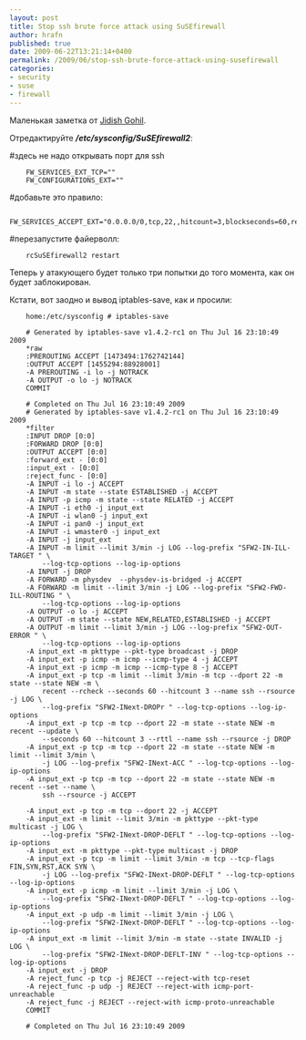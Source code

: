 ```yaml
---
layout: post
title: Stop ssh brute force attack using SuSEfirewall
author: hrafn
published: true
date: 2009-06-22T13:21:14+0400
permalink: /2009/06/stop-ssh-brute-force-attack-using-susefirewall
categories:
- security
- suse
- firewall
---
```


Маленькая заметка от [Jidish Gohil](http://lizards.opensuse.org/author/cyberorg/).

<!--more-->

Отредактируйте **_/etc/sysconfig/SuSEfirewall2_**:

#здесь не надо открывать порт для ssh

		FW_SERVICES_EXT_TCP=""
		FW_CONFIGURATIONS_EXT=""

#добавьте это правило:

		FW_SERVICES_ACCEPT_EXT="0.0.0.0/0,tcp,22,,hitcount=3,blockseconds=60,recentname=ssh"

#перезапустите файерволл:

		rcSuSEfirewall2 restart

Теперь у атакующего будет только три попытки до того момента, как он будет
заблокирован.

Кстати, вот заодно и вывод iptables-save, как и просили:

		home:/etc/sysconfig # iptables-save

		# Generated by iptables-save v1.4.2-rc1 on Thu Jul 16 23:10:49 2009
		*raw
		:PREROUTING ACCEPT [1473494:1762742144]
		:OUTPUT ACCEPT [1455294:88928001]
		-A PREROUTING -i lo -j NOTRACK
		-A OUTPUT -o lo -j NOTRACK
		COMMIT

		# Completed on Thu Jul 16 23:10:49 2009
		# Generated by iptables-save v1.4.2-rc1 on Thu Jul 16 23:10:49 2009
		*filter
		:INPUT DROP [0:0]
		:FORWARD DROP [0:0]
		:OUTPUT ACCEPT [0:0]
		:forward_ext - [0:0]
		:input_ext - [0:0]
		:reject_func - [0:0]
		-A INPUT -i lo -j ACCEPT
		-A INPUT -m state --state ESTABLISHED -j ACCEPT
		-A INPUT -p icmp -m state --state RELATED -j ACCEPT
		-A INPUT -i eth0 -j input_ext
		-A INPUT -i wlan0 -j input_ext
		-A INPUT -i pan0 -j input_ext
		-A INPUT -i wmaster0 -j input_ext
		-A INPUT -j input_ext
		-A INPUT -m limit --limit 3/min -j LOG --log-prefix "SFW2-IN-ILL-TARGET " \
			--log-tcp-options --log-ip-options
		-A INPUT -j DROP
		-A FORWARD -m physdev  --physdev-is-bridged -j ACCEPT
		-A FORWARD -m limit --limit 3/min -j LOG --log-prefix "SFW2-FWD-ILL-ROUTING " \
			--log-tcp-options --log-ip-options
		-A OUTPUT -o lo -j ACCEPT
		-A OUTPUT -m state --state NEW,RELATED,ESTABLISHED -j ACCEPT
		-A OUTPUT -m limit --limit 3/min -j LOG --log-prefix "SFW2-OUT-ERROR " \
			--log-tcp-options --log-ip-options
		-A input_ext -m pkttype --pkt-type broadcast -j DROP
		-A input_ext -p icmp -m icmp --icmp-type 4 -j ACCEPT
		-A input_ext -p icmp -m icmp --icmp-type 8 -j ACCEPT
		-A input_ext -p tcp -m limit --limit 3/min -m tcp --dport 22 -m state --state NEW -m \
			recent --rcheck --seconds 60 --hitcount 3 --name ssh --rsource -j LOG \
			--log-prefix "SFW2-INext-DROPr " --log-tcp-options --log-ip-options
		-A input_ext -p tcp -m tcp --dport 22 -m state --state NEW -m recent --update \
			--seconds 60 --hitcount 3 --rttl --name ssh --rsource -j DROP
		-A input_ext -p tcp -m tcp --dport 22 -m state --state NEW -m limit --limit 3/min \
			-j LOG --log-prefix "SFW2-INext-ACC " --log-tcp-options --log-ip-options
		-A input_ext -p tcp -m tcp --dport 22 -m state --state NEW -m recent --set --name \
			ssh --rsource -j ACCEPT

		-A input_ext -p tcp -m tcp --dport 22 -j ACCEPT
		-A input_ext -m limit --limit 3/min -m pkttype --pkt-type multicast -j LOG \
			--log-prefix "SFW2-INext-DROP-DEFLT " --log-tcp-options --log-ip-options
		-A input_ext -m pkttype --pkt-type multicast -j DROP
		-A input_ext -p tcp -m limit --limit 3/min -m tcp --tcp-flags FIN,SYN,RST,ACK SYN \
			-j LOG --log-prefix "SFW2-INext-DROP-DEFLT " --log-tcp-options --log-ip-options
		-A input_ext -p icmp -m limit --limit 3/min -j LOG \
			--log-prefix "SFW2-INext-DROP-DEFLT " --log-tcp-options --log-ip-options
		-A input_ext -p udp -m limit --limit 3/min -j LOG \
			--log-prefix "SFW2-INext-DROP-DEFLT " --log-tcp-options --log-ip-options
		-A input_ext -m limit --limit 3/min -m state --state INVALID -j LOG \
			--log-prefix "SFW2-INext-DROP-DEFLT-INV " --log-tcp-options --log-ip-options
		-A input_ext -j DROP
		-A reject_func -p tcp -j REJECT --reject-with tcp-reset
		-A reject_func -p udp -j REJECT --reject-with icmp-port-unreachable
		-A reject_func -j REJECT --reject-with icmp-proto-unreachable
		COMMIT

		# Completed on Thu Jul 16 23:10:49 2009

